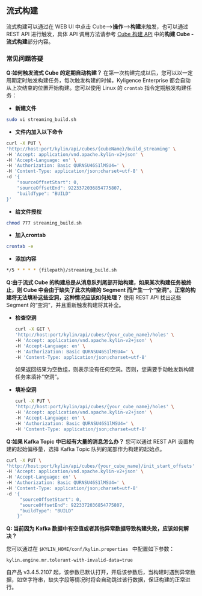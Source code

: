 ## 流式构建

流式构建可以通过在 WEB UI 中点击 Cube-->**操作**-->**构建**来触发，也可以通过 REST API 进行触发，具体 API 调用方法请参考 [Cube 构建 API](../../rest/cube_api/cube_build_api.cn.md#构建Cube流式构建) 中的**构建 Cube - 流式构建**部分内容。

### 常见问题答疑

**Q:如何触发流式 Cube 的定期自动构建？**
在第一次构建完成以后，您可以以一定周期定时触发构建任务，每次触发构建的时候，Kyligence Enterprise 都会自动从上次结束的位置开始构建。您可以使用 Linux 的 `crontab` 指令定期触发构建任务：
   - **新建文件**
   ```sh
   sudo vi streaming_build.sh
   ```
   - **文件内加入以下命令**
   ```sh
   curl -X PUT \
   'http://host:port/kylin/api/cubes/{cubeName}/build_streaming' \
   -H 'Accept: application/vnd.apache.kylin-v2+json' \
   -H 'Accept-Language: en' \
   -H 'Authorization: Basic QURNSU46S1lMSU4=' \
   -H 'Content-Type: application/json;charset=utf-8' \
   -d '{ 
       "sourceOffsetStart": 0, 
       "sourceOffsetEnd": 9223372036854775807, 
       "buildType": "BUILD"
   }'   
   ```
   - **给文件授权**
   ```sh
   chmod 777 streaming_build.sh
   ```
   
   - **加入crontab**
   ```sh
   crontab -e　
   ```
   - **添加内容**
   ```sh
   */5 * * * * {filepath}/streaming_build.sh
   ```

   
**Q:由于流式 Cube 的构建总是从消息队列尾部开始构建，如果某次构建任务被终止，则 Cube 中会由于缺失了此次构建的 Segment 而产生一个“空洞”。正常的构建将无法填补这些空洞，这种情况应该如何处理？**
使用 REST API 找出这些 Segment 的“空洞”，并且重新触发构建将其补全。
   - **检查空洞**
     ```sh
     curl -X GET \
     'http://host:port/kylin/api/cubes/{your_cube_name}/holes' \
     -H 'Accept: application/vnd.apache.kylin-v2+json' \
     -H 'Accept-Language: en' \
     -H 'Authorization: Basic QURNSU46S1lMSU4=' \
     -H 'Content-Type: application/json;charset=utf-8'
     ```
     如果返回结果为空数组，则表示没有任何空洞。否则，您需要手动触发新构建任务来填补“空洞”。

   - **填补空洞**
     ```sh
     curl -X PUT \
     'http://host:port/kylin/api/cubes/{your_cube_name}/holes' \
     -H 'Accept: application/vnd.apache.kylin-v2+json' \
     -H 'Accept-Language: en' \
     -H 'Authorization: Basic QURNSU46S1lMSU4=' \
     -H 'Content-Type: application/json;charset=utf-8'
     ```

**Q:如果 Kafka Topic 中已经有大量的消息怎么办？**
您可以通过 REST API 设置构建的起始偏移量，选择 Kafka Topic 队列的尾部作为构建的起始点。

```sh
curl -X PUT \
'http://host:port/kylin/api/cubes/{your_cube_name}/init_start_offsets' \
-H 'Accept: application/vnd.apache.kylin-v2+json' \
-H 'Accept-Language: en' \
-H 'Authorization: Basic QURNSU46S1lMSU4=' \
-H 'Content-Type: application/json;charset=utf-8'
-d '{ 
     "sourceOffsetStart": 0, 
     "sourceOffsetEnd": 9223372036854775807, 
     "buildType": "BUILD"
    }' 
```



**Q: 当前因为 Kafka 数据中有空值或者其他异常数据导致构建失败，应该如何解决？**

您可以通过在 `$KYLIN_HOME/conf/kylin.properties ` 中配置如下参数：

```properties
kylin.engine.mr.tolerant-with-invalid-data=true
```

自产品 v3.4.5.2107 起，该参数已默认打开，开启该参数后，当构建时遇到异常数据，如空字符串，缺失字段等情况时将会自动跳过该行数据，保证构建的正常进行。

